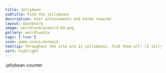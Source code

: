 ```yaml
---
title: Jellybean
subtitle: Find the jellybeans
description: User achievements and karma rewards
layout: dashboard
image: weirdlandia/weird-69.png
gallery: weirdlandia
tags: ['home']
icon: game-icons:mermaid
tooltip: Throughout the site are 11 jellybeans, find them all! (2 jellybeans are not earnable, art Critic and Social Activist)
sort: highlight
---
```


:jellybean-counter
